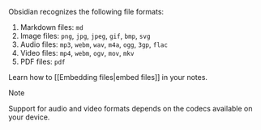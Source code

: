 Obsidian recognizes the following file formats:

1. Markdown files: `md`
1. Image files: `png`, `jpg`, `jpeg`, `gif`, `bmp`, `svg`
1. Audio files: `mp3`, `webm`, `wav`, `m4a`, `ogg`, `3gp`, `flac`
1. Video files: `mp4`, `webm`, `ogv`, `mov`, `mkv`
1. PDF files: `pdf`

Learn how to [[Embedding files|embed files]] in your notes.

> [!note]
> Support for audio and video formats depends on the codecs available on your device.
